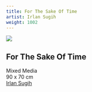 ```yaml
---
title: For The Sake Of Time
artist: Irlan Sugih
weight: 1002
---
```


![](https://raw.githubusercontent.com/BayuAngora/gallery/main/irlan-sugih-for-the-sake-of-time.jpg)

## For The Sake Of Time  
Mixed Media  
90 x 70 cm  
[Irlan Sugih](/artist/irlan-sugih/)
